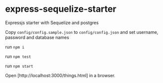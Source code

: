 # express-sequelize-starter
Expressjs starter with Sequelize and postgres

Copy `config/config.sample.json` to `config/config.json` and set username, password and database names

run `npm i`

run `npm test`

run `npm start`

Open [http://localhost:3000/things.html] in a browser.
